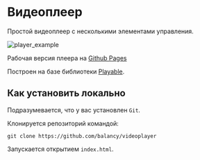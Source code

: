 # Видеоплеер

Простой видеоплеер с несколькими элементами управления.

![player_example](https://i.ibb.co/N7H6nn4/player.png)

Рабочая версия плеера на [Github Pages](https://balancy.github.io/videoplayer/)

Построен на базе библиотеки [Playable](https://wix.github.io/playable/).

## Как установить локально

Подразумевается, что у вас установлен `Git`.

Клонируется репозиторий командой:

```console
git clone https://github.com/balancy/videoplayer
```

Запускается открытием `index.html`.
